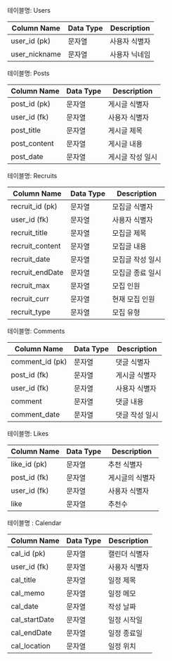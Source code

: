 테이블명: Users

| Column Name   | Data Type | Description     |
|---------------|-----------|-----------------|
| user_id (pk)  | 문자열    | 사용자 식별자     |
| user_nickname | 문자열    | 사용자 닉네임     |

테이블명: Posts

| Column Name | Data Type  | Description      |
|-------------|------------|----------------- |
| post_id (pk)| 문자열     | 게시글 식별자      |
| user_id (fk)| 문자열     | 사용자 식별자      |
| post_title  | 문자열     | 게시글 제목        |
| post_content| 문자열     | 게시글 내용        |
| post_date   | 문자열     | 게시글 작성 일시   |

테이블명: Recruits

| Column Name    | Data Type  | Description     |
|----------------|------------|-----------------|
| recruit_id (pk)| 문자열     | 모집글 식별자     |
| user_id (fk)   | 문자열     | 사용자 식별자     |
| recruit_title  | 문자열     | 모집글 제목       |
| recruit_content| 문자열     | 모집글 내용       |
| recruit_date   | 문자열     | 모집글 작성 일시  |
| recruit_endDate| 문자열     | 모집글 종료 일시  |
| recruit_max    | 문자열     | 모집 인원        |
| recruit_curr   | 문자열     | 현재 모집 인원    |
| recruit_type   | 문자열     | 모집 유형         |

테이블명: Comments

| Column Name    | Data Type  | Description    |
|----------------|------------|----------------|
| comment_id (pk)| 문자열     | 댓글 식별자     |
| post_id (fk)   | 문자열     | 게시글 식별자   |
| user_id (fk)   | 문자열     | 사용자 식별자   |
| comment        | 문자열     | 댓글 내용       |
| comment_date   | 문자열     | 댓글 작성 일시  |

테이블명: Likes

| Column Name | Data Type | Description    |
|-------------|-----------|----------------|
| like_id (pk)| 문자열    | 추천 식별자      |
| post_id (fk)| 문자열    | 게시글의 식별자  |
| user_id (fk)| 문자열    | 사용자 식별자    |
| like        | 문자열    | 추천수          |

테이블명 : Calendar

| Column Name  | Data Type | Description |
|--------------|-----------|-------------|
| cal_id (pk)  | 문자열    | 캘린더 식별자 |
| user_id (fk) | 문자열    | 사용자 식별자 |
| cal_title    | 문자열    | 일정 제목     |
| cal_memo     | 문자열    | 일정 메모     |
| cal_date     | 문자열    | 작성 날짜     |
| cal_startDate| 문자열    | 일정 시작일   |
| cal_endDate  | 문자열    | 일정 종료일   |
| cal_location | 문자열    | 일정 위치     |
